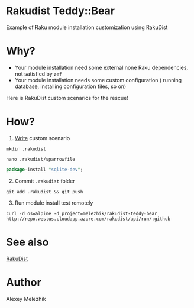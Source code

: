# Rakudist Teddy::Bear

Example of Raku module installation customization using RakuDist

# Why?

* Your module installation need some external none Raku dependencies, not satisfied by `zef`
* Your module installation needs some custom configuration ( running database, installing configuration files, so on)

Here is RakuDist custom scenarios for the rescue!

# How?

1. [Write](https://github.com/melezhik/Sparrow6/blob/master/documentation/dsl.md) custom scenario

`mkdir .rakudist`

`nano .rakudist/sparrowfile`

```perl
package-install "sqlite-dev";
```

2. Commit `.rakudist` folder

`git add .rakudist && git push`


3. Run module install test remotely

`curl -d os=alpine -d project=melezhik/rakudist-teddy-bear http://repo.westus.cloudapp.azure.com/rakudist/api/run/:github`

# See also

[RakuDist](https://github.com/melezhik/RakuDist)

# Author 

Alexey Melezhik

